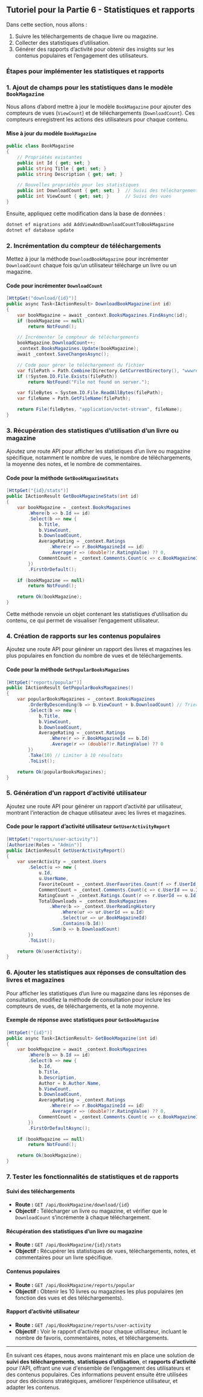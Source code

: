  

## Tutoriel pour la Partie 6 - Statistiques et rapports

Dans cette section, nous allons :

1. Suivre les téléchargements de chaque livre ou magazine.
2. Collecter des statistiques d’utilisation.
3. Générer des rapports d’activité pour obtenir des insights sur les contenus populaires et l’engagement des utilisateurs.

### Étapes pour implémenter les statistiques et rapports

### 1. **Ajout de champs pour les statistiques dans le modèle `BookMagazine`**

Nous allons d’abord mettre à jour le modèle `BookMagazine` pour ajouter des compteurs de vues (`ViewCount`) et de téléchargements (`DownloadCount`). Ces compteurs enregistrent les actions des utilisateurs pour chaque contenu.

#### Mise à jour du modèle `BookMagazine`

```csharp
public class BookMagazine
{
    // Propriétés existantes
    public int Id { get; set; }
    public string Title { get; set; }
    public string Description { get; set; }

    // Nouvelles propriétés pour les statistiques
    public int DownloadCount { get; set; }  // Suivi des téléchargements
    public int ViewCount { get; set; }      // Suivi des vues
}
```

Ensuite, appliquez cette modification dans la base de données :

```bash
dotnet ef migrations add AddViewAndDownloadCountToBookMagazine
dotnet ef database update
```

### 2. **Incrémentation du compteur de téléchargements**

Mettez à jour la méthode `DownloadBookMagazine` pour incrémenter `DownloadCount` chaque fois qu’un utilisateur télécharge un livre ou un magazine.

#### Code pour incrémenter `DownloadCount`

```csharp
[HttpGet("download/{id}")]
public async Task<IActionResult> DownloadBookMagazine(int id)
{
    var bookMagazine = await _context.BooksMagazines.FindAsync(id);
    if (bookMagazine == null)
        return NotFound();

    // Incrémenter le compteur de téléchargements
    bookMagazine.DownloadCount++;
    _context.BooksMagazines.Update(bookMagazine);
    await _context.SaveChangesAsync();

    // Code pour gérer le téléchargement du fichier
    var filePath = Path.Combine(Directory.GetCurrentDirectory(), "wwwroot", bookMagazine.FilePath.TrimStart('/'));
    if (!System.IO.File.Exists(filePath))
        return NotFound("File not found on server.");

    var fileBytes = System.IO.File.ReadAllBytes(filePath);
    var fileName = Path.GetFileName(filePath);

    return File(fileBytes, "application/octet-stream", fileName);
}
```

### 3. **Récupération des statistiques d’utilisation d’un livre ou magazine**

Ajoutez une route API pour afficher les statistiques d’un livre ou magazine spécifique, notamment le nombre de vues, le nombre de téléchargements, la moyenne des notes, et le nombre de commentaires.

#### Code pour la méthode `GetBookMagazineStats`

```csharp
[HttpGet("{id}/stats")]
public IActionResult GetBookMagazineStats(int id)
{
    var bookMagazine = _context.BooksMagazines
        .Where(b => b.Id == id)
        .Select(b => new {
            b.Title,
            b.ViewCount,
            b.DownloadCount,
            AverageRating = _context.Ratings
                .Where(r => r.BookMagazineId == id)
                .Average(r => (double?)r.RatingValue) ?? 0,
            CommentCount = _context.Comments.Count(c => c.BookMagazineId == id)
        })
        .FirstOrDefault();

    if (bookMagazine == null)
        return NotFound();

    return Ok(bookMagazine);
}
```

Cette méthode renvoie un objet contenant les statistiques d’utilisation du contenu, ce qui permet de visualiser l’engagement utilisateur.

### 4. **Création de rapports sur les contenus populaires**

Ajoutez une route API pour générer un rapport des livres et magazines les plus populaires en fonction du nombre de vues et de téléchargements.

#### Code pour la méthode `GetPopularBooksMagazines`

```csharp
[HttpGet("reports/popular")]
public IActionResult GetPopularBooksMagazines()
{
    var popularBooksMagazines = _context.BooksMagazines
        .OrderByDescending(b => b.ViewCount + b.DownloadCount) // Trier par popularité
        .Select(b => new {
            b.Title,
            b.ViewCount,
            b.DownloadCount,
            AverageRating = _context.Ratings
                .Where(r => r.BookMagazineId == b.Id)
                .Average(r => (double?)r.RatingValue) ?? 0
        })
        .Take(10) // Limiter à 10 résultats
        .ToList();

    return Ok(popularBooksMagazines);
}
```

### 5. **Génération d’un rapport d’activité utilisateur**

Ajoutez une route API pour générer un rapport d’activité par utilisateur, montrant l’interaction de chaque utilisateur avec les livres et magazines.

#### Code pour le rapport d’activité utilisateur `GetUserActivityReport`

```csharp
[HttpGet("reports/user-activity")]
[Authorize(Roles = "Admin")]
public IActionResult GetUserActivityReport()
{
    var userActivity = _context.Users
        .Select(u => new {
            u.Id,
            u.UserName,
            FavoriteCount = _context.UserFavorites.Count(f => f.UserId == u.Id),
            CommentCount = _context.Comments.Count(c => c.UserId == u.Id),
            RatingCount = _context.Ratings.Count(r => r.UserId == u.Id),
            TotalDownloads = _context.BooksMagazines
                .Where(b => _context.UserReadingHistory
                    .Where(ur => ur.UserId == u.Id)
                    .Select(ur => ur.BookMagazineId)
                    .Contains(b.Id))
                .Sum(b => b.DownloadCount)
        })
        .ToList();

    return Ok(userActivity);
}
```

### 6. **Ajouter les statistiques aux réponses de consultation des livres et magazines**

Pour afficher les statistiques d’un livre ou magazine dans les réponses de consultation, modifiez la méthode de consultation pour inclure les compteurs de vues, de téléchargements, et la note moyenne.

#### Exemple de réponse avec statistiques pour `GetBookMagazine`

```csharp
[HttpGet("{id}")]
public async Task<IActionResult> GetBookMagazine(int id)
{
    var bookMagazine = await _context.BooksMagazines
        .Where(b => b.Id == id)
        .Select(b => new {
            b.Id,
            b.Title,
            b.Description,
            Author = b.Author.Name,
            b.ViewCount,
            b.DownloadCount,
            AverageRating = _context.Ratings
                .Where(r => r.BookMagazineId == id)
                .Average(r => (double?)r.RatingValue) ?? 0,
            CommentCount = _context.Comments.Count(c => c.BookMagazineId == id)
        })
        .FirstOrDefaultAsync();

    if (bookMagazine == null)
        return NotFound();

    return Ok(bookMagazine);
}
```

### 7. **Tester les fonctionnalités de statistiques et de rapports**

#### Suivi des téléchargements
   - **Route :** `GET /api/BookMagazine/download/{id}`
   - **Objectif :** Télécharger un livre ou magazine, et vérifier que le `DownloadCount` s’incrémente à chaque téléchargement.

#### Récupération des statistiques d’un livre ou magazine
   - **Route :** `GET /api/BookMagazine/{id}/stats`
   - **Objectif :** Récupérer les statistiques de vues, téléchargements, notes, et commentaires pour un livre spécifique.

#### Contenus populaires
   - **Route :** `GET /api/BookMagazine/reports/popular`
   - **Objectif :** Obtenir les 10 livres ou magazines les plus populaires (en fonction des vues et des téléchargements).

#### Rapport d’activité utilisateur
   - **Route :** `GET /api/BookMagazine/reports/user-activity`
   - **Objectif :** Voir le rapport d’activité pour chaque utilisateur, incluant le nombre de favoris, commentaires, notes, et téléchargements.

---

En suivant ces étapes, nous avons maintenant mis en place une solution de **suivi des téléchargements**, **statistiques d’utilisation**, et **rapports d’activité** pour l'API, offrant une vue d'ensemble de l’engagement des utilisateurs et des contenus populaires. Ces informations peuvent ensuite être utilisées pour des décisions stratégiques, améliorer l’expérience utilisateur, et adapter les contenus.
